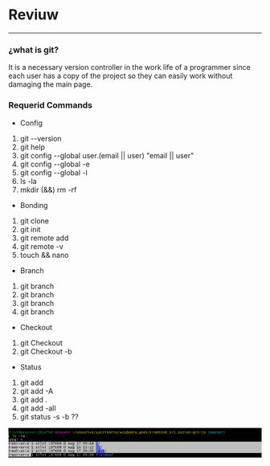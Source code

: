# Reviuw 
---
### ¿what is git?

It is a necessary version controller in the work life of a programmer since each user has a copy of the project so they can easily work without damaging the main page.

### Requerid Commands 
- Config
1. git --version
2. git help
3. git config --global user.(email || user) "email || user"
4. git config --global -e
5. git config --global -l
6. ls -la
7. mkdir (&&) rm -rf

- Bonding
1. git clone <url>
2. git init
3. git remote add <repositorio-remote> <url>
4. git remote -v
5. touch && nano

- Branch
1. git branch  <name-branch>
2. git branch
3. git branch
4. git branch

- Checkout
1. git Checkout 
2. git Checkout -b <name-branch>

- Status
1. git add <archivo>
2. git add -A
3. git add .
4. git add -all
5. git status -s -b ??

![image](./research/investigar1.png)